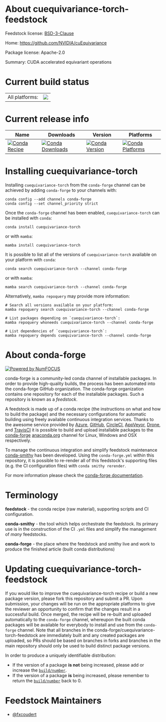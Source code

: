 About cuequivariance-torch-feedstock
====================================

Feedstock license: [BSD-3-Clause](https://github.com/conda-forge/cuequivariance-torch-feedstock/blob/main/LICENSE.txt)

Home: https://github.com/NVIDIA/cuEquivariance

Package license: Apache-2.0

Summary: CUDA accelerated equivariant operations

Current build status
====================


<table><tr><td>All platforms:</td>
    <td>
      <a href="https://dev.azure.com/conda-forge/feedstock-builds/_build/latest?definitionId=24583&branchName=main">
        <img src="https://dev.azure.com/conda-forge/feedstock-builds/_apis/build/status/cuequivariance-torch-feedstock?branchName=main">
      </a>
    </td>
  </tr>
</table>

Current release info
====================

| Name | Downloads | Version | Platforms |
| --- | --- | --- | --- |
| [![Conda Recipe](https://img.shields.io/badge/recipe-cuequivariance--torch-green.svg)](https://anaconda.org/conda-forge/cuequivariance-torch) | [![Conda Downloads](https://img.shields.io/conda/dn/conda-forge/cuequivariance-torch.svg)](https://anaconda.org/conda-forge/cuequivariance-torch) | [![Conda Version](https://img.shields.io/conda/vn/conda-forge/cuequivariance-torch.svg)](https://anaconda.org/conda-forge/cuequivariance-torch) | [![Conda Platforms](https://img.shields.io/conda/pn/conda-forge/cuequivariance-torch.svg)](https://anaconda.org/conda-forge/cuequivariance-torch) |

Installing cuequivariance-torch
===============================

Installing `cuequivariance-torch` from the `conda-forge` channel can be achieved by adding `conda-forge` to your channels with:

```
conda config --add channels conda-forge
conda config --set channel_priority strict
```

Once the `conda-forge` channel has been enabled, `cuequivariance-torch` can be installed with `conda`:

```
conda install cuequivariance-torch
```

or with `mamba`:

```
mamba install cuequivariance-torch
```

It is possible to list all of the versions of `cuequivariance-torch` available on your platform with `conda`:

```
conda search cuequivariance-torch --channel conda-forge
```

or with `mamba`:

```
mamba search cuequivariance-torch --channel conda-forge
```

Alternatively, `mamba repoquery` may provide more information:

```
# Search all versions available on your platform:
mamba repoquery search cuequivariance-torch --channel conda-forge

# List packages depending on `cuequivariance-torch`:
mamba repoquery whoneeds cuequivariance-torch --channel conda-forge

# List dependencies of `cuequivariance-torch`:
mamba repoquery depends cuequivariance-torch --channel conda-forge
```


About conda-forge
=================

[![Powered by
NumFOCUS](https://img.shields.io/badge/powered%20by-NumFOCUS-orange.svg?style=flat&colorA=E1523D&colorB=007D8A)](https://numfocus.org)

conda-forge is a community-led conda channel of installable packages.
In order to provide high-quality builds, the process has been automated into the
conda-forge GitHub organization. The conda-forge organization contains one repository
for each of the installable packages. Such a repository is known as a *feedstock*.

A feedstock is made up of a conda recipe (the instructions on what and how to build
the package) and the necessary configurations for automatic building using freely
available continuous integration services. Thanks to the awesome service provided by
[Azure](https://azure.microsoft.com/en-us/services/devops/), [GitHub](https://github.com/),
[CircleCI](https://circleci.com/), [AppVeyor](https://www.appveyor.com/),
[Drone](https://cloud.drone.io/welcome), and [TravisCI](https://travis-ci.com/)
it is possible to build and upload installable packages to the
[conda-forge](https://anaconda.org/conda-forge) [anaconda.org](https://anaconda.org/)
channel for Linux, Windows and OSX respectively.

To manage the continuous integration and simplify feedstock maintenance
[conda-smithy](https://github.com/conda-forge/conda-smithy) has been developed.
Using the ``conda-forge.yml`` within this repository, it is possible to re-render all of
this feedstock's supporting files (e.g. the CI configuration files) with ``conda smithy rerender``.

For more information please check the [conda-forge documentation](https://conda-forge.org/docs/).

Terminology
===========

**feedstock** - the conda recipe (raw material), supporting scripts and CI configuration.

**conda-smithy** - the tool which helps orchestrate the feedstock.
                   Its primary use is in the construction of the CI ``.yml`` files
                   and simplify the management of *many* feedstocks.

**conda-forge** - the place where the feedstock and smithy live and work to
                  produce the finished article (built conda distributions)


Updating cuequivariance-torch-feedstock
=======================================

If you would like to improve the cuequivariance-torch recipe or build a new
package version, please fork this repository and submit a PR. Upon submission,
your changes will be run on the appropriate platforms to give the reviewer an
opportunity to confirm that the changes result in a successful build. Once
merged, the recipe will be re-built and uploaded automatically to the
`conda-forge` channel, whereupon the built conda packages will be available for
everybody to install and use from the `conda-forge` channel.
Note that all branches in the conda-forge/cuequivariance-torch-feedstock are
immediately built and any created packages are uploaded, so PRs should be based
on branches in forks and branches in the main repository should only be used to
build distinct package versions.

In order to produce a uniquely identifiable distribution:
 * If the version of a package **is not** being increased, please add or increase
   the [``build/number``](https://docs.conda.io/projects/conda-build/en/latest/resources/define-metadata.html#build-number-and-string).
 * If the version of a package **is** being increased, please remember to return
   the [``build/number``](https://docs.conda.io/projects/conda-build/en/latest/resources/define-metadata.html#build-number-and-string)
   back to 0.

Feedstock Maintainers
=====================

* [@fxcoudert](https://github.com/fxcoudert/)


<!-- dummy commit to enable rerendering -->

